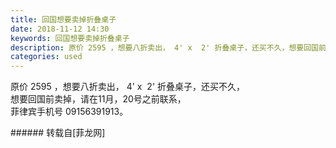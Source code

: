 ```yaml
---
title: 回国想要卖掉折叠桌子
date: 2018-11-12 14:30
keywords: 回国想要卖掉折叠桌子
description: 原价 2595 ，想要八折卖出， 4' x  2' 折叠桌子，还买不久，想要回国前卖掉，请在11月，20号之前联系，菲律宾手机号 09156391913。
categories: used
---
```

<td class="t_f" id="postmessage_2261681">

原价 2595 ，想要八折卖出， 4' x  2' 折叠桌子，还买不久，<br/>
想要回国前卖掉，请在11月，20号之前联系，<br/>
菲律宾手机号 09156391913。<br/>
<img alt="" border="0" class="zoom" data-cf-modified-701819f345e5613bea24b614-="" file="http://www.flw.ph/data/appbyme/upload/image/201811/12/1xwxwaWnFlbp.jpg" id="aimg_LsZ4I" lazyloadthumb="1" onclick="" onmouseover="" src="http://www.flw.ph/data/appbyme/upload/image/201811/12/1xwxwaWnFlbp.jpg"/><br/>
<img alt="" border="0" class="zoom" data-cf-modified-701819f345e5613bea24b614-="" file="http://www.flw.ph/data/appbyme/upload/image/201811/12/1fiEexRZdJpx.jpg" id="aimg_Nh5fl" lazyloadthumb="1" onclick="" onmouseover="" src="http://www.flw.ph/data/appbyme/upload/image/201811/12/1fiEexRZdJpx.jpg"/><br/>
<img alt="" border="0" class="zoom" data-cf-modified-701819f345e5613bea24b614-="" file="http://www.flw.ph/data/appbyme/upload/image/201811/12/RzAwfMZQRncP.jpg" id="aimg_nC3uN" lazyloadthumb="1" onclick="" onmouseover="" src="http://www.flw.ph/data/appbyme/upload/image/201811/12/RzAwfMZQRncP.jpg"/><br/>
</td>
###### 转载自[菲龙网]
